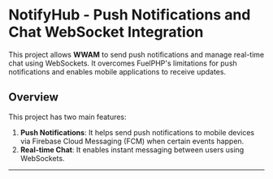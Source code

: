 # NotifyHub - Push Notifications and Chat WebSocket Integration

This project allows **WWAM** to send push notifications and manage real-time chat using WebSockets. It overcomes FuelPHP's limitations for push notifications and enables mobile applications to receive updates.


## Overview

This project has two main features:
1. **Push Notifications**: It helps send push notifications to mobile devices via Firebase Cloud Messaging (FCM) when certain events happen.
2. **Real-time Chat**: It enables instant messaging between users using WebSockets.

---